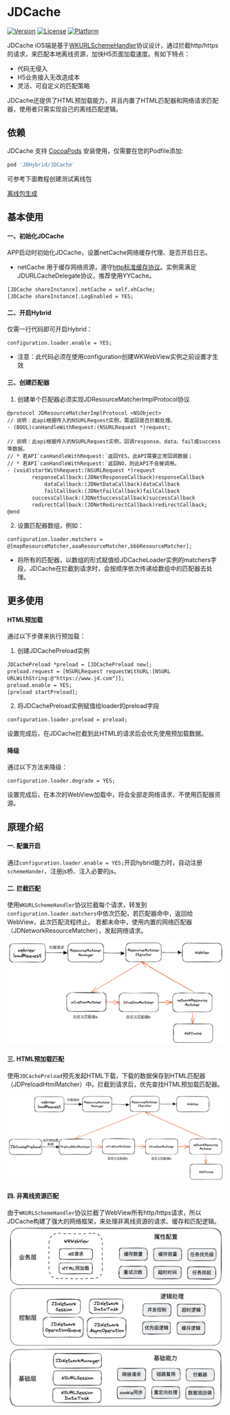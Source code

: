 # JDCache

[![Version](https://img.shields.io/cocoapods/v/XBridge.svg?style=flat)](https://cocoapods.org/pods/JDHybrid/JDCache)
[![License](https://img.shields.io/cocoapods/l/XBridge.svg?style=flat)](https://cocoapods.org/pods/JDHybrid/JDCache)
[![Platform](https://img.shields.io/cocoapods/p/XBridge.svg?style=flat)](https://cocoapods.org/pods/JDHybrid/JDCache)

JDCache iOS端是基于[WKURLSchemeHandler](https://developer.apple.com/documentation/webkit/wkurlschemehandler)协议设计，通过拦截http/https的请求，来匹配本地离线资源，加快H5页面加载速度。有如下特点：
+ 代码无侵入
+ H5业务接入无改造成本
+ 灵活、可自定义的匹配策略

JDCache还提供了HTML预加载能力，并且内置了HTML匹配器和网络请求匹配器，使用者只需实现自己的离线匹配逻辑。


## 依赖

JDCache 支持 [CocoaPods](https://cocoapods.org) 安装使用，仅需要在您的Podfile添加:

```ruby
pod 'JDHybrid/JDCache'
```

可参考下面教程创建测试离线包

[离线包生成](../../../nodejs/README.md)

## 基本使用

#### 一、初始化JDCache
APP启动时初始化JDCache，设置netCache网络缓存代理、是否开启日志。
* netCache 用于缓存网络资源，遵守[http标准缓存协议](https://developer.mozilla.org/zh-CN/docs/Web/HTTP/Caching)。实例需满足JDURLCacheDelegate协议，推荐使用YYCache。

```objc
[JDCache shareInstance].netCache = self.xhCache;
[JDCache shareInstance].LogEnabled = YES;
```

#### 二、开启Hybrid

仅需一行代码即可开启Hybrid：

```objc
configuration.loader.enable = YES;
```

* 注意：此代码必须在使用configuration创建WKWebView实例之前设置才生效


#### 三、创建匹配器

1. 创建单个匹配器必须实现JDResourceMatcherImplProtocol协议
   
```objc
@protocol JDResourceMatcherImplProtocol <NSObject>
// 说明：此api根据传入的NSURLRequest实例，需返回是否拦截处理。
- (BOOL)canHandleWithRequest:(NSURLRequest *)request;

// 说明：此api根据传入的NSURLRequest实例，回调response、data、fail或success等数据。
// * 若API`canHandleWithRequest:`返回YES，此API需要正常回调数据；
// * 若API`canHandleWithRequest:`返回NO，则此API不会被调用。
- (void)startWithRequest:(NSURLRequest *)request
        responseCallback:(JDNetResponseCallback)responseCallback
            dataCallback:(JDNetDataCallback)dataCallback
            failCallback:(JDNetFailCallback)failCallback
        successCallback:(JDNetSuccessCallback)successCallback
        redirectCallback:(JDNetRedirectCallback)redirectCallback;
@end
```

2. 设置匹配器数组，例如：

```objc
configuration.loader.matchers = @[mapResourceMatcher,aaaResourceMatcher,bbbResourceMatcher];
```

* 将所有的匹配器，以数组的形式赋值给JDCacheLoader实例的matchers字段，JDCache在拦截到请求时，会按顺序依次传递给数组中的匹配器去处理。

## 更多使用

#### HTML预加载

通过以下步骤来执行预加载：

1. 创建JDCachePreload实例

```objc
JDCachePreload *preload = [JDCachePreload new];
preload.request = [NSURLRequest requestWithURL:[NSURL URLWithString:@"https://www.jd.com"]];
preload.enable = YES;
[preload startPreload];
```

2. 将JDCachePreload实例赋值给loader的preload字段
   
```objc
configuration.loader.preload = preload;
```

设置完成后，在JDCache拦截到此HTML的请求后会优先使用预加载数据。

#### 降级

通过以下方法来降级：

```objc
configuration.loader.degrade = YES;
```
设置完成后，在本次的WebView加载中，将会全部走网络请求，不使用匹配器资源。

## 原理介绍
#### 一. 配置开启
通过`configuration.loader.enable = YES;`开启hybrid能力时，自动注册`schemeHander`、注册js桥、注入必要的js。

#### 二. 拦截匹配
使用`WKURLSchemeHandler`协议拦截每个请求，转发到`configuration.loader.matchers`中依次匹配，若匹配器命中，返回给WebView，此次匹配流程终止。
若都未命中，使用内置的网络匹配器（JDNetworkResourceMatcher），发起网络请求。

![iOS匹配流程图](../../../doc/ios_resource_match.png)

#### 三. HTML预加载匹配
使用`JDCachePreload`预先发起HTML下载，下载的数据保存到HTML匹配器（JDPreloadHtmlMatcher）中。拦截到请求后，优先查找HTML预加载匹配器。

![iOSHTML匹配流程图](../../../doc/ios_resource_match_html.png)

#### 四. 非离线资源匹配
由于`WKURLSchemeHandler`协议拦截了WebView所有http/https请求，所以JDCache构建了强大的网络框架，来处理非离线资源的请求、缓存和匹配逻辑。
![iOSHTML匹配流程图](../../../doc/ios_resource_match_net.png)

